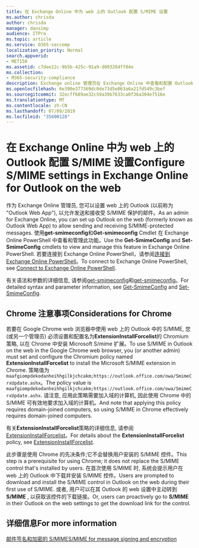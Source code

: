 ```yaml
---
title: 在 Exchange Online 中为 web 上的 Outlook 配置 S/MIME 设置
ms.author: chrisda
author: chrisda
manager: dansimp
audience: ITPro
ms.topic: article
ms.service: O365-seccomp
localization_priority: Normal
search.appverid:
- MET150
ms.assetid: c7dee22c-9b5b-425c-91a9-d093204ff84e
ms.collection:
- M365-security-compliance
description: Exchange online 管理员在 Exchange Online 中查看和配置 Outlook 网页中的 S/MIME 设置时需要执行的操作的简短说明。
ms.openlocfilehash: 6e390e377369dc0de73d5e063a6a21fd549c3bef
ms.sourcegitcommit: 32ecff689ae32c59a39b7633ca0f36a304e7516e
ms.translationtype: MT
ms.contentlocale: zh-CN
ms.lasthandoff: 07/09/2019
ms.locfileid: "35600128"
---
```

# <a name="configure-smime-settings-in-exchange-online-for-outlook-on-the-web"></a><span data-ttu-id="230d4-103">在 Exchange Online 中为 web 上的 Outlook 配置 S/MIME 设置</span><span class="sxs-lookup"><span data-stu-id="230d4-103">Configure S/MIME settings in Exchange Online for Outlook on the web</span></span>

<span data-ttu-id="230d4-104">作为 Exchange Online 管理员, 您可以设置 web 上的 Outlook (以前称为 "Outlook Web App"), 以允许发送和接收受 S/MIME 保护的邮件。</span><span class="sxs-lookup"><span data-stu-id="230d4-104">As an admin for Exchange Online, you can set up Outlook on the web (formerly known as Outlook Web App) to allow sending and receiving S/MIME-protected messages.</span></span> <span data-ttu-id="230d4-105">使用**get-smimeconfig**和**Get-smimeconfig** Cmdlet 在 Exchange Online PowerShell 中查看和管理此功能。</span><span class="sxs-lookup"><span data-stu-id="230d4-105">Use the **Get-SmimeConfig** and **Set-SmimeConfig** cmdlets to view and manage this feature in Exchange Online PowerShell.</span></span> <span data-ttu-id="230d4-106">若要连接到 Exchange Online PowerShell，请参阅[连接到 Exchange Online PowerShell](https://go.microsoft.com/fwlink/p/?linkid=396554)。</span><span class="sxs-lookup"><span data-stu-id="230d4-106">To connect to Exchange Online PowerShell, see [Connect to Exchange Online PowerShell](https://go.microsoft.com/fwlink/p/?linkid=396554).</span></span>

<span data-ttu-id="230d4-107">有关语法和参数的详细信息, 请参阅[get-smimeconfig](http://technet.microsoft.com/library/4b29fa89-0840-4fe9-8885-019fcef2e02b.aspx)和[get-smimeconfig](http://technet.microsoft.com/library/de357ce0-8143-4c36-8032-026292fc63f0.aspx)。</span><span class="sxs-lookup"><span data-stu-id="230d4-107">For detailed syntax and parameter information, see [Get-SmimeConfig](http://technet.microsoft.com/library/4b29fa89-0840-4fe9-8885-019fcef2e02b.aspx) and [Set-SmimeConfig](http://technet.microsoft.com/library/de357ce0-8143-4c36-8032-026292fc63f0.aspx).</span></span>

## <a name="considerations-for-chrome"></a><span data-ttu-id="230d4-108">Chrome 注意事项</span><span class="sxs-lookup"><span data-stu-id="230d4-108">Considerations for Chrome</span></span>

<span data-ttu-id="230d4-109">若要在 Google Chrome web 浏览器中使用 web 上的 Outlook 中的 S/MIME, 您 (或另一个管理员) 必须设置和配置名为**ExtensionInstallForcelist**的 Chromium 策略, 以在 Chrome 中安装 Microsoft S/mime 扩展。</span><span class="sxs-lookup"><span data-stu-id="230d4-109">To use S/MIME in Outlook on the web in the Google Chrome web browser, you (or another admin) must set and configure the Chromium policy named **ExtensionInstallForcelist** to install the Microsoft S/MIME extension in Chrome.</span></span> <span data-ttu-id="230d4-110">策略值为`maafgiompdekodanheihhgilkjchcakm;https://outlook.office.com/owa/SmimeCrxUpdate.ashx`。</span><span class="sxs-lookup"><span data-stu-id="230d4-110">The policy value is `maafgiompdekodanheihhgilkjchcakm;https://outlook.office.com/owa/SmimeCrxUpdate.ashx`.</span></span> <span data-ttu-id="230d4-111">请注意, 应用此策略需要加入域的计算机, 因此使用 Chrome 中的 S/MIME 可有效地要求加入域的计算机。</span><span class="sxs-lookup"><span data-stu-id="230d4-111">And note that applying this policy requires domain-joined computers, so using S/MIME in Chrome effectively requires domain-joined computers.</span></span>

<span data-ttu-id="230d4-112">有关**ExtensionInstallForcelist**策略的详细信息, 请参阅[ExtensionInstallForcelist](http://dev.chromium.org/administrators/policy-list-3#ExtensionInstallForcelist)。</span><span class="sxs-lookup"><span data-stu-id="230d4-112">For details about the **ExtensionInstallForcelist** policy, see [ExtensionInstallForcelist](http://dev.chromium.org/administrators/policy-list-3#ExtensionInstallForcelist).</span></span>

<span data-ttu-id="230d4-113">此步骤是使用 Chrome 的先决条件;它不会替换用户安装的 S/MIME 控件。</span><span class="sxs-lookup"><span data-stu-id="230d4-113">This step is a prerequisite for using Chrome; it does not replace the S/MIME control that's installed by users.</span></span> <span data-ttu-id="230d4-114">在首次使用 S/MIME 时, 系统会提示用户在 web 上的 Outlook 中下载并安装 S/MIME 控件。</span><span class="sxs-lookup"><span data-stu-id="230d4-114">Users are prompted to download and install the S/MIME control in Outlook on the web during their first use of S/MIME.</span></span> <span data-ttu-id="230d4-115">或者, 用户可以在其 Outlook 的 web 设置中主动转到**S/MIME** , 以获取该控件的下载链接。</span><span class="sxs-lookup"><span data-stu-id="230d4-115">Or, users can proactively go to **S/MIME** in their Outlook on the web settings to get the download link for the control.</span></span>

## <a name="for-more-information"></a><span data-ttu-id="230d4-116">详细信息</span><span class="sxs-lookup"><span data-stu-id="230d4-116">For more information</span></span>

[<span data-ttu-id="230d4-117">邮件签名和加密的 S/MIME</span><span class="sxs-lookup"><span data-stu-id="230d4-117">S/MIME for message signing and encryption</span></span>](s-mime-for-message-signing-and-encryption.md)
